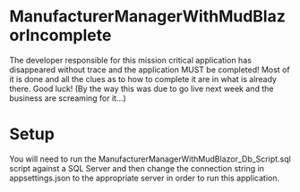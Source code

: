 # ManufacturerManagerWithMudBlazorIncomplete
The developer responsible for this mission critical application has disappeared without trace and the application MUST be completed!
Most of it is done and all the clues as to how to complete it are in what is already there.
Good luck! (By the way this was due to go live next week and the business are screaming for it...)

# Setup
You will need to run the ManufacturerManagerWithMudBlazor_Db_Script.sql script against a SQL Server and then change the connection string in appsettings.json to the appropriate server in order to run this application.
